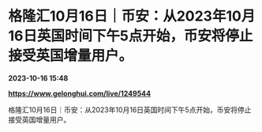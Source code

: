 # 格隆汇10月16日｜币安：从2023年10月16日英国时间下午5点开始，币安将停止接受英国增量用户。

**2023-10-16 15:48**

**https://www.gelonghui.com/live/1249544**

格隆汇10月16日｜币安：从2023年10月16日英国时间下午5点开始，币安将停止接受英国增量用户。